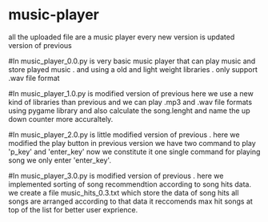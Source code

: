# music-player
all the uploaded file are a music player
every new version is updated version of previous

#In music_player_0.0.py is very basic music player that can play music and store played music .
and using a old and light weight libraries . only support .wav file format 

#In music_player_1.0.py is  modified version of previous here we use a new kind of libraries than previous and we can play 
.mp3 and .wav file formats using pygame library and also calculate the song.lenght 
and name the up down counter more accuraltely.


#In music_player_2.0.py is little modified version of previous . here we modified the play button 
in previous version we have two command to play 'p_key' and 'enter_key' now we constitute it one
single command for playing song we only enter 'enter_key'.

#In music_player_3.0.py is modified version of previous . here we implemented sorting of song recommendtion according 
to song hits data. 
we create a file music_hits_0.3.txt which store the data of song hits 
all songs are arranged according to that data 
it reccomends max hit songs at top of the list
for better user exprience.
